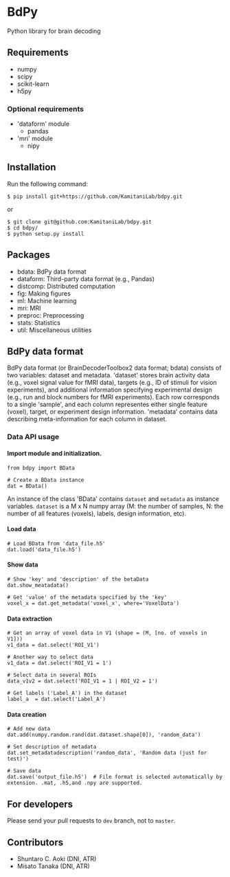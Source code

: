 # BdPy

Python library for brain decoding

## Requirements

- numpy
- scipy
- scikit-learn
- h5py

### Optional requirements

- 'dataform' module
    - pandas
- 'mri' module
    - nipy

## Installation

Run the following command:

``` shell
$ pip install git+https://github.com/KamitaniLab/bdpy.git
```

or

``` shell
$ git clone git@github.com:KamitaniLab/bdpy.git
$ cd bdpy/
$ python setup.py install
```

## Packages

- bdata: BdPy data format
- dataform: Third-party data format (e.g., Pandas)
- distcomp: Distributed computation
- fig: Making figures
- ml: Machine learning
- mri: MRI
- preproc: Preprocessing
- stats: Statistics
- util: Miscellaneous utilities

## BdPy data format

BdPy data format (or BrainDecoderToolbox2 data format; bdata) consists of two variables: dataset and metadata. 'dataset' stores brain activity data (e.g., voxel signal value for fMRI data), targets (e.g., ID of stimuli for vision experiments), and additional information specifying experimental design (e.g., run and block numbers for fMRI experiments). Each row corresponds to a single 'sample', and each column representes either single feature (voxel), target, or experiment design information. 'metadata' contains data describing meta-information for each column in dataset.

### Data API usage

#### Import module and initialization.

    from bdpy import BData

    # Create a BData instance
    dat = BData()

An instance of the class 'BData' contains `dataset` and `metadata` as instance variables. `dataset` is a M x N numpy array (M: the number of samples, N: the number of all features (voxels), labels, design information, etc).

#### Load data

    # Load BData from 'data_file.h5'
    dat.load('data_file.h5')

#### Show data

    # Show 'key' and 'description' of the betaData
    dat.show_meatadata()

    # Get 'value' of the metadata specified by the 'key'
    voxel_x = dat.get_metadata('voxel_x', where='VoxelData')

#### Data extraction

    # Get an array of voxel data in V1 (shape = (M, [no. of voxels in V1]))
    v1_data = dat.select('ROI_V1')

    # Another way to select data
    v1_data = dat.select('ROI_V1 = 1')

    # Select data in several ROIs
    data_v1v2 = dat.select('ROI_V1 = 1 | ROI_V2 = 1')

    # Get labels ('Label_A') in the dataset
    label_a  = dat.select('Label_A')

#### Data creation

    # Add new data
    dat.add(numpy.random.rand(dat.dataset.shape[0]), 'random_data')

    # Set description of metadata
    dat.set_metadatadescription('random_data', 'Random data (just for test)')

    # Save data
    dat.save('output_file.h5')  # File format is selected automatically by extension. .mat, .h5,and .npy are supported.

## For developers

Please send your pull requests to `dev` branch, not to `master`.

## Contributors

- Shuntaro C. Aoki (DNI, ATR)
- Misato Tanaka (DNI, ATR)
